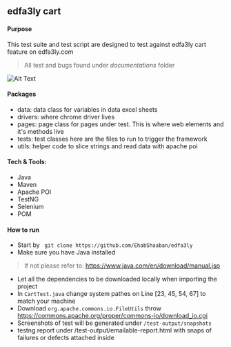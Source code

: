 ## edfa3ly cart

#### Purpose

This test suite and test script are designed to test against edfa3ly cart feature on edfa3ly.com
> All test and bugs found under *documentations* folder

![Alt Text](https://drive.google.com/file/d/1mEGo6_F7XPDORzIsFIMBgq_bVMFesKju/view?usp=sharing)

#### Packages

+ data: data class for variables in data excel sheets
+ drivers: where chrome driver lives
+ pages: page class for pages under test. This is where web elements and it's methods live
+ tests: test classes here are the files to run to trigger the framework
+ utils: helper code to slice strings and read data with apache poi

#### Tech & Tools:

+ Java
+ Maven
+ Apache POI
+ TestNG
+ Selenium
+ POM

#### How to run

+ Start by `` git clone https://github.com/EhabShaaban/edfa3ly``
+ Make sure you have Java installed
> If not please refer to: https://www.java.com/en/download/manual.jsp
+ Let all the dependencies to be downloaded locally when importing the project
+ In ``CartTest.java`` change system pathes on Line [23, 45, 54, 67] to match your machine
+ Download ``org.apache.commons.io.FileUtils`` throw https://commons.apache.org/proper/commons-io/download_io.cgi
+ Screenshots of test will be generated under ``/test-output/snapshots``
+ testng report under /test-output/emailable-report.html with snaps of failures or defects attached inside
